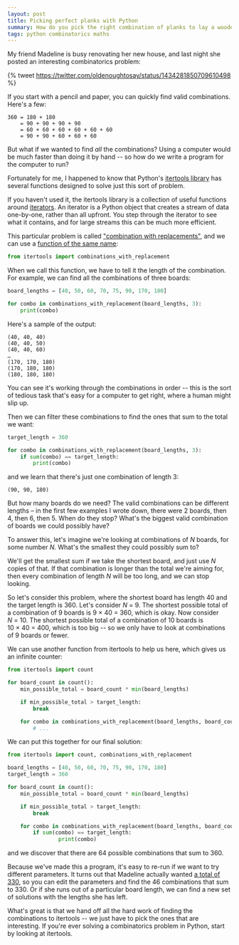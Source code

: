 ```yaml
---
layout: post
title: Picking perfect planks with Python
summary: How do you pick the right combination of planks to lay a wooden floor?
tags: python combinatorics maths
---
```


My friend Madeline is busy renovating her new house, and last night she posted an interesting combinatorics problem:

{% tweet https://twitter.com/oldenoughtosay/status/1434281850709610498 %}

If you start with a pencil and paper, you can quickly find valid combinations.
Here's a few:

```
360 = 180 + 180
    = 90 + 90 + 90 + 90
    = 60 + 60 + 60 + 60 + 60 + 60
    = 90 + 90 + 60 + 60 + 60
```

But what if we wanted to find *all* the combinations?
Using a computer would be much faster than doing it by hand -- so how do we write a program for the computer to run?

Fortunately for me, I happened to know that Python's [itertools library][itertools] has several functions designed to solve just this sort of problem.

If you haven't used it, the itertools library is a collection of useful functions around [iterators].
An iterator is a Python object that creates a stream of data one-by-one, rather than all upfront.
You step through the iterator to see what it contains, and for large streams this can be much more efficient.

This particular problem is called ["combination with replacements"][combos], and we can use a [function of the same name][function]:

```python
from itertools import combinations_with_replacement
```

When we call this function, we have to tell it the length of the combination.
For example, we can find all the combinations of three boards:

```python
board_lengths = [40, 50, 60, 70, 75, 90, 170, 180]

for combo in combinations_with_replacement(board_lengths, 3):
    print(combo)
```

Here's a sample of the output:

```
(40, 40, 40)
(40, 40, 50)
(40, 40, 60)
…
(170, 170, 180)
(170, 180, 180)
(180, 180, 180)
```

You can see it's working through the combinations in order -- this is the sort of tedious task that's easy for a computer to get right, where a human might slip up.

Then we can filter these combinations to find the ones that sum to the total we want:

```python
target_length = 360

for combo in combinations_with_replacement(board_lengths, 3):
    if sum(combo) == target_length:
        print(combo)
```

and we learn that there's just one combination of length 3:

```
(90, 90, 180)
```

But how many boards do we need?
The valid combinations can be different lengths – in the first few examples I wrote down, there were 2 boards, then 4, then 6, then 5.
When do they stop?
What's the biggest valid combination of boards we could possibly have?

To answer this, let's imagine we're looking at combinations of *N* boards, for some number *N*.
What's the smallest they could possibly sum to?

We'll get the smallest sum if we take the shortest board, and just use *N* copies of that.
If that combination is longer than the total we're aiming for, then every combination of length *N* will be too long, and we can stop looking.

So let's consider this problem, where the shortest board has length&nbsp;40 and the target length is 360.
Let's consider *N*&nbsp;=&nbsp;9.
The shortest possible total of a combination of 9 boards is 9&nbsp;×&nbsp;40&nbsp;=&nbsp;360, which is okay.
Now consider *N*&nbsp;=&nbsp;10.
The shortest possible total of a combination of 10 boards is 10&nbsp;×&nbsp;40&nbsp;=&nbsp;400, which is too big -- so we only have to look at combinations of 9 boards or fewer.

We can use another function from itertools to help us here, which gives us an infinite counter:

```python
from itertools import count

for board_count in count():
    min_possible_total = board_count * min(board_lengths)

    if min_possible_total > target_length:
        break

    for combo in combinations_with_replacement(board_lengths, board_count):
        # ...
```

We can put this together for our final solution:

```python
from itertools import count, combinations_with_replacement

board_lengths = [40, 50, 60, 70, 75, 90, 170, 180]
target_length = 360

for board_count in count():
    min_possible_total = board_count * min(board_lengths)

    if min_possible_total > target_length:
        break

    for combo in combinations_with_replacement(board_lengths, board_count):
        if sum(combo) == target_length:
                print(combo)
```

and we discover that there are 64 possible combinations that sum to 360.

Because we've made this a program, it's easy to re-run if we want to try different parameters.
It turns out that Madeline actually wanted [a total of 330][330], so you can edit the parameters and find the 46 combinations that sum to 330.
Or if she runs out of a particular board length, we can find a new set of solutions with the lengths she has left.

What's great is that we hand off all the hard work of finding the combinations to itertools -- we just have to pick the ones that are interesting.
If you're ever solving a combinatorics problem in Python, start by looking at itertools.

[combos]: https://en.wikipedia.org/wiki/Combination
[itertools]: https://docs.python.org/3/library/itertools.html
[iterators]: https://docs.python.org/3/glossary.html#term-iterator
[function]: https://docs.python.org/3/library/itertools.html#itertools.combinations_with_replacement
[330]: https://twitter.com/oldenoughtosay/status/1434284327718817795
